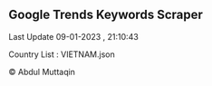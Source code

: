 

## Google Trends Keywords Scraper 
 
Last Update 09-01-2023 , 21:10:43

Country List :
VIETNAM.json



© Abdul Muttaqin 
